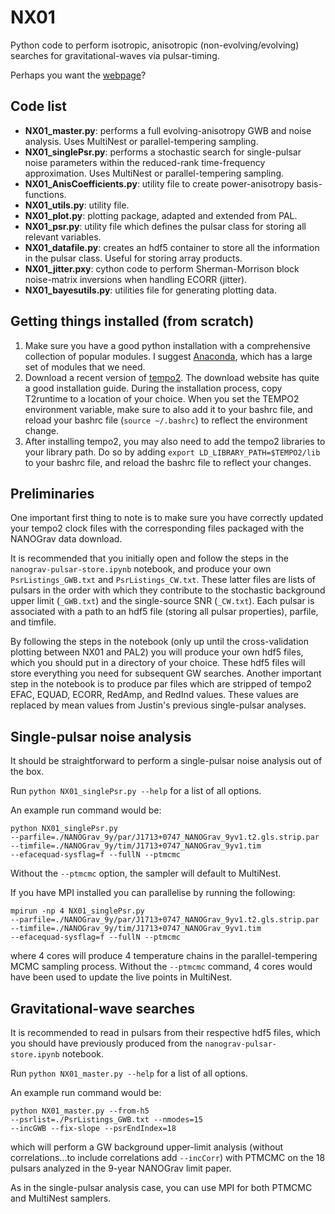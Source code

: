 NX01
====

Python code to perform isotropic, anisotropic (non-evolving/evolving)
searches for gravitational-waves via pulsar-timing.

Perhaps you want the [webpage](http://stevertaylor.github.io/NX01/)?

## Code list

* **NX01_master.py**: performs a full evolving-anisotropy GWB and
  noise analysis. Uses MultiNest or parallel-tempering sampling.
* **NX01_singlePsr.py**: performs a stochastic
  search for single-pulsar noise parameters within the reduced-rank
  time-frequency approximation. Uses MultiNest or parallel-tempering sampling.
* **NX01_AnisCoefficients.py**: utility file to create power-anisotropy
  basis-functions.
* **NX01_utils.py**: utility file.
* **NX01_plot.py**: plotting package, adapted and extended from PAL.
* **NX01_psr.py**: utility file which defines the pulsar class for
storing all relevant variables.
* **NX01_datafile.py**: creates an hdf5 container to store all the
information in the pulsar class. Useful for storing array products.
* **NX01_jitter.pxy**: cython code to perform Sherman-Morrison
  block noise-matrix inversions when handling ECORR (jitter). 
* **NX01_bayesutils.py**: utilities file for generating plotting data.

## Getting things installed (from scratch)

1. Make sure you have a good python installation with a comprehensive
   collection of popular modules. I suggest
   [Anaconda](https://www.continuum.io/downloads), which has a large
   set of modules that we need.
2. Download a recent version of
   [tempo2](https://bitbucket.org/psrsoft/tempo2). The download
   website has quite a good installation guide. During the
   installation process, copy T2runtime to a
   location of your choice. When you set the TEMPO2 environment
   variable, make sure to also add it to your bashrc file, and reload
   your bashrc file (`source ~/.bashrc`) to reflect the environment
   change.
3. After installing tempo2, you may also need to add the tempo2
   libraries to your library path. Do so by adding `export
   LD_LIBRARY_PATH=$TEMPO2/lib` to your bashrc file, and reload the
   bashrc file to reflect your changes.

## Preliminaries

One important first thing to note is to make sure you have
correctly updated your tempo2 clock files with the corresponding files packaged with
the NANOGrav data download.

It is recommended that you initially open and follow the steps in the
`nanograv-pulsar-store.ipynb` notebook, and produce your own
`PsrListings_GWB.txt` and `PsrListings_CW.txt`. These latter files are
lists of pulsars in the order with which they contribute to the
stochastic background upper limit (`_GWB.txt`) and the single-source
SNR (`_CW.txt`). Each pulsar is associated with a path to an hdf5 file
(storing all pulsar properties), parfile, and timfile.

By following the steps in the notebook (only up until the
cross-validation plotting between NX01 and PAL2) you will produce your
own hdf5 files, which you should put in a directory of your
choice. These hdf5 files will store everything you need for subsequent
GW searches. Another important step in the notebook is to produce par
files which are stripped of tempo2 EFAC, EQUAD, ECORR, RedAmp, and
RedInd values. These values are replaced by mean values from Justin's
previous single-pulsar analyses.

## Single-pulsar noise analysis

It should be straightforward to perform a single-pulsar noise analysis
out of the box. 

Run `python NX01_singlePsr.py --help` for a list of all options.

An example run command would be:
```
python NX01_singlePsr.py
--parfile=./NANOGrav_9y/par/J1713+0747_NANOGrav_9yv1.t2.gls.strip.par
--timfile=./NANOGrav_9y/tim/J1713+0747_NANOGrav_9yv1.tim
--efacequad-sysflag=f --fullN --ptmcmc
```

Without the `--ptmcmc` option, the sampler will default to MultiNest.

If you have MPI installed you can parallelise by running the
following:
```
mpirun -np 4 NX01_singlePsr.py
--parfile=./NANOGrav_9y/par/J1713+0747_NANOGrav_9yv1.t2.gls.strip.par
--timfile=./NANOGrav_9y/tim/J1713+0747_NANOGrav_9yv1.tim
--efacequad-sysflag=f --fullN --ptmcmc
```
where 4 cores will produce 4 temperature chains in the
parallel-tempering MCMC sampling process. Without the `--ptmcmc`
command, 4 cores would have been used to update the live points in MultiNest.


## Gravitational-wave searches

It is recommended to read in pulsars from their respective hdf5 files,
which you should have previously produced from the
`nanograv-pulsar-store.ipynb` notebook.

Run `python NX01_master.py --help` for a list of all options.

An example run command would be:
```
python NX01_master.py --from-h5
--psrlist=./PsrListings_GWB.txt --nmodes=15
--incGWB --fix-slope --psrEndIndex=18
```
which will perform a GW background upper-limit analysis (without
correlations...to include correlations add `--incCorr`) with PTMCMC on the 18 pulsars analyzed in the 9-year NANOGrav limit paper.

As in the single-pulsar analysis case, you can use MPI for both PTMCMC
and MultiNest samplers.
